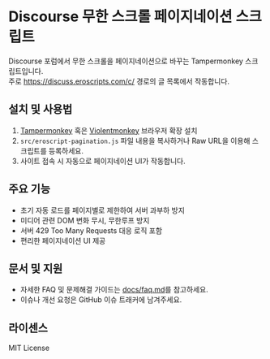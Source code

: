 # Discourse 무한 스크롤 페이지네이션 스크립트

Discourse 포럼에서 무한 스크롤을 페이지네이션으로 바꾸는 Tampermonkey 스크립트입니다.  
주로 https://discuss.eroscripts.com/c/ 경로의 글 목록에서 작동합니다.

## 설치 및 사용법

1. [Tampermonkey](https://www.tampermonkey.net/) 혹은 [Violentmonkey](https://violentmonkey.github.io/) 브라우저 확장 설치  
2. `src/eroscript-pagination.js` 파일 내용을 복사하거나 Raw URL을 이용해 스크립트를 등록하세요.  
3. 사이트 접속 시 자동으로 페이지네이션 UI가 작동합니다.

## 주요 기능

- 초기 자동 로드를 페이지별로 제한하여 서버 과부하 방지  
- 미디어 관련 DOM 변화 무시, 무한루프 방지  
- 서버 429 Too Many Requests 대응 로직 포함  
- 편리한 페이지네이션 UI 제공

## 문서 및 지원

- 자세한 FAQ 및 문제해결 가이드는 [docs/faq.md](docs/faq.md)를 참고하세요.  
- 이슈나 개선 요청은 GitHub 이슈 트래커에 남겨주세요.

## 라이센스

MIT License
